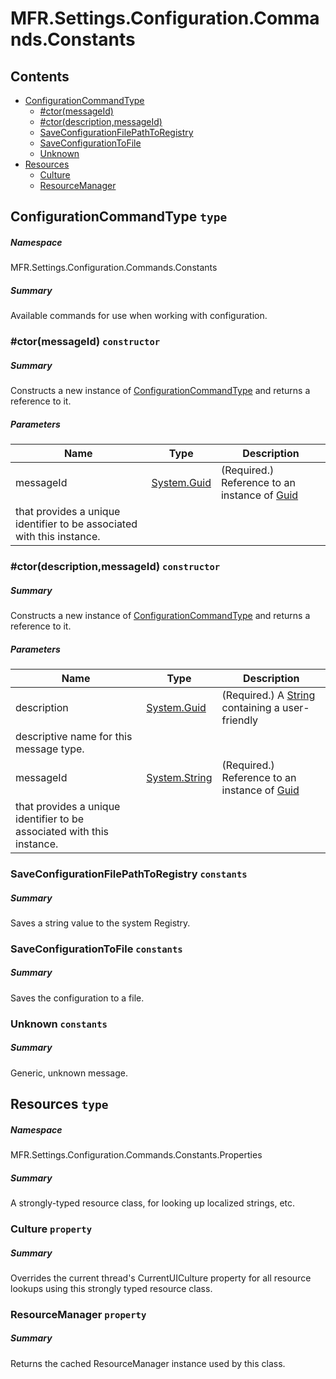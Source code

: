 <a name='assembly'></a>
# MFR.Settings.Configuration.Commands.Constants

## Contents

- [ConfigurationCommandType](#T-MFR-Settings-Configuration-Commands-Constants-ConfigurationCommandType 'MFR.Settings.Configuration.Commands.Constants.ConfigurationCommandType')
  - [#ctor(messageId)](#M-MFR-Settings-Configuration-Commands-Constants-ConfigurationCommandType-#ctor-System-Guid- 'MFR.Settings.Configuration.Commands.Constants.ConfigurationCommandType.#ctor(System.Guid)')
  - [#ctor(description,messageId)](#M-MFR-Settings-Configuration-Commands-Constants-ConfigurationCommandType-#ctor-System-Guid,System-String- 'MFR.Settings.Configuration.Commands.Constants.ConfigurationCommandType.#ctor(System.Guid,System.String)')
  - [SaveConfigurationFilePathToRegistry](#F-MFR-Settings-Configuration-Commands-Constants-ConfigurationCommandType-SaveConfigurationFilePathToRegistry 'MFR.Settings.Configuration.Commands.Constants.ConfigurationCommandType.SaveConfigurationFilePathToRegistry')
  - [SaveConfigurationToFile](#F-MFR-Settings-Configuration-Commands-Constants-ConfigurationCommandType-SaveConfigurationToFile 'MFR.Settings.Configuration.Commands.Constants.ConfigurationCommandType.SaveConfigurationToFile')
  - [Unknown](#F-MFR-Settings-Configuration-Commands-Constants-ConfigurationCommandType-Unknown 'MFR.Settings.Configuration.Commands.Constants.ConfigurationCommandType.Unknown')
- [Resources](#T-MFR-Settings-Configuration-Commands-Constants-Properties-Resources 'MFR.Settings.Configuration.Commands.Constants.Properties.Resources')
  - [Culture](#P-MFR-Settings-Configuration-Commands-Constants-Properties-Resources-Culture 'MFR.Settings.Configuration.Commands.Constants.Properties.Resources.Culture')
  - [ResourceManager](#P-MFR-Settings-Configuration-Commands-Constants-Properties-Resources-ResourceManager 'MFR.Settings.Configuration.Commands.Constants.Properties.Resources.ResourceManager')

<a name='T-MFR-Settings-Configuration-Commands-Constants-ConfigurationCommandType'></a>
## ConfigurationCommandType `type`

##### Namespace

MFR.Settings.Configuration.Commands.Constants

##### Summary

Available commands for use when working with configuration.

<a name='M-MFR-Settings-Configuration-Commands-Constants-ConfigurationCommandType-#ctor-System-Guid-'></a>
### #ctor(messageId) `constructor`

##### Summary

Constructs a new instance of
[ConfigurationCommandType](#T-MFR-Settings-Configuration-Commands-Constants-ConfigurationCommandType 'MFR.Settings.Configuration.Commands.Constants.ConfigurationCommandType')
and returns a reference to it.

##### Parameters

| Name | Type | Description |
| ---- | ---- | ----------- |
| messageId | [System.Guid](http://msdn.microsoft.com/query/dev14.query?appId=Dev14IDEF1&l=EN-US&k=k:System.Guid 'System.Guid') | (Required.) Reference to an instance of [Guid](http://msdn.microsoft.com/query/dev14.query?appId=Dev14IDEF1&l=EN-US&k=k:System.Guid 'System.Guid')
that provides a unique identifier to be associated with this instance. |

<a name='M-MFR-Settings-Configuration-Commands-Constants-ConfigurationCommandType-#ctor-System-Guid,System-String-'></a>
### #ctor(description,messageId) `constructor`

##### Summary

Constructs a new instance of
[ConfigurationCommandType](#T-MFR-Settings-Configuration-Commands-Constants-ConfigurationCommandType 'MFR.Settings.Configuration.Commands.Constants.ConfigurationCommandType')
and returns a reference to it.

##### Parameters

| Name | Type | Description |
| ---- | ---- | ----------- |
| description | [System.Guid](http://msdn.microsoft.com/query/dev14.query?appId=Dev14IDEF1&l=EN-US&k=k:System.Guid 'System.Guid') | (Required.) A [String](http://msdn.microsoft.com/query/dev14.query?appId=Dev14IDEF1&l=EN-US&k=k:System.String 'System.String') containing a user-friendly
descriptive name for this message type. |
| messageId | [System.String](http://msdn.microsoft.com/query/dev14.query?appId=Dev14IDEF1&l=EN-US&k=k:System.String 'System.String') | (Required.) Reference to an instance of [Guid](http://msdn.microsoft.com/query/dev14.query?appId=Dev14IDEF1&l=EN-US&k=k:System.Guid 'System.Guid')
that provides a unique identifier to be associated with this instance. |

<a name='F-MFR-Settings-Configuration-Commands-Constants-ConfigurationCommandType-SaveConfigurationFilePathToRegistry'></a>
### SaveConfigurationFilePathToRegistry `constants`

##### Summary

Saves a string value to the system Registry.

<a name='F-MFR-Settings-Configuration-Commands-Constants-ConfigurationCommandType-SaveConfigurationToFile'></a>
### SaveConfigurationToFile `constants`

##### Summary

Saves the configuration to a file.

<a name='F-MFR-Settings-Configuration-Commands-Constants-ConfigurationCommandType-Unknown'></a>
### Unknown `constants`

##### Summary

Generic, unknown message.

<a name='T-MFR-Settings-Configuration-Commands-Constants-Properties-Resources'></a>
## Resources `type`

##### Namespace

MFR.Settings.Configuration.Commands.Constants.Properties

##### Summary

A strongly-typed resource class, for looking up localized strings, etc.

<a name='P-MFR-Settings-Configuration-Commands-Constants-Properties-Resources-Culture'></a>
### Culture `property`

##### Summary

Overrides the current thread's CurrentUICulture property for all
  resource lookups using this strongly typed resource class.

<a name='P-MFR-Settings-Configuration-Commands-Constants-Properties-Resources-ResourceManager'></a>
### ResourceManager `property`

##### Summary

Returns the cached ResourceManager instance used by this class.
